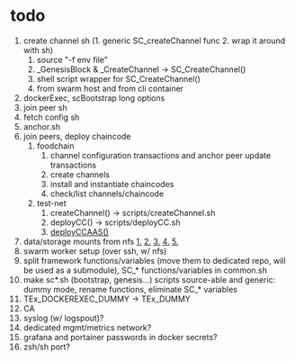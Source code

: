# todo

1. create channel sh (1. generic SC_createChannel func 2. wrap it around with sh)
   1. source "-f env file"
   2. _GenesisBlock & _CreateChannel -> SC_CreateChannel()
   3. shell script wrapper for SC_CreateChannel()
   4. from swarm host and from cli container
2. dockerExec, scBootstrap long options
3. join peer sh
4. fetch config sh
5. anchor.sh
6. join peers, deploy chaincode
   1. foodchain
      1. channel configuration transactions and anchor peer update transactions
      2. create channels
      3. install and instantiate chaincodes
      4. check/list channels/chaincode
   2. test-net
      1. createChannel() -> scripts/createChannel.sh
      2. deployCC() -> scripts/deployCC.sh
      3. [deployCCAAS()](https://github.com/hyperledger/fabric-samples/blob/main/test-network/CHAINCODE_AS_A_SERVICE_TUTORIAL.md)
7. data/storage mounts from nfs
   [1.](https://stackoverflow.com/questions/64429252/make-docker-swarm-use-same-volumes-from-docker-compose/64430006?noredirect=1#comment113933104_64430006)
   [2.](https://stackoverflow.com/questions/45282608/how-to-directly-mount-nfs-share-volume-in-container-using-docker-compose-v3)
   [3.](https://hub.docker.com/r/erichough/nfs-server)
   [4.](https://hub.docker.com/r/itsthenetwork/nfs-server-alpine)
   [5.](https://blog.ruanbekker.com/blog/2020/09/20/setup-a-nfs-server-with-docker/)
8. swarm worker setup (over ssh, w/ nfs)
9. split framework functions/variables (move them to dedicated repo, will be used as a submodule), SC_* functions/variables in common.sh
10. make sc*.sh (bootstrap, genesis...) scripts source-able and generic: dummy mode, rename functions, eliminate SC_* variables
11. TEx_DOCKEREXEC_DUMMY -> TEx_DUMMY
12. CA
13. syslog (w/ logspout)?
14. dedicated mgmt/metrics network?
15. grafana and portainer passwords in docker secrets?
16. zsh/sh port?
